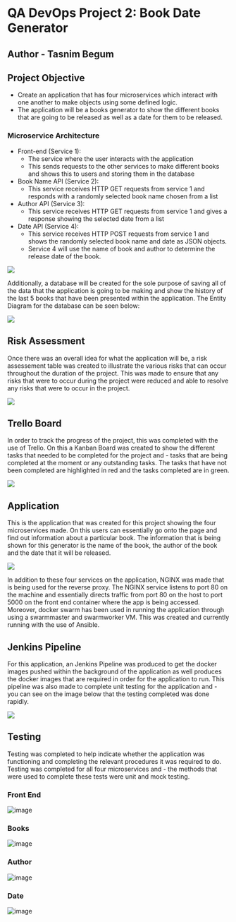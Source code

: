 # QA DevOps Project 2: Book Date Generator
## Author - Tasnim Begum
## Project Objective
- Create an application that has four microservices which interact with one another to make objects using some defined logic.
- The application will be a books generator to show the different books that are going to be released as well as a date for them to be released.

### Microservice Architecture
- Front-end (Service 1):
	- The service where the user interacts with the application
	- This sends requests to the other services to make different books and shows this to users and storing them in the database
- Book Name API (Service 2): 
   - This service receives HTTP GET requests from service 1 and responds with a randomly selected book name chosen from a list
- Author API (Service 3):
    - This service receives HTTP GET requests from service 1 and gives a response showing the selected date from a list
- Date API (Service 4):
    - This service receives HTTP POST requests from service 1 and shows the randomly selected book name and date as JSON objects. 
    - Service 4 will use the name of book and author to determine the release date of the book.
<p>
<img src = "https://user-images.githubusercontent.com/60227889/189104266-7ab659e6-399d-4be2-835e-d246ea26d64c.png" widith="1000">

<p>
Additionally, a database will be created for the sole purpose of saving all of the data that the application is going to be making and show the history of the last 5 books that have been presented within the application. The Entity Diagram for the database can be seen below:
<p>
<img src = "https://user-images.githubusercontent.com/60227889/189088573-9be4e457-b55f-42cd-bff3-8e3ee17a0a20.png" widith="1000">

<p>


## Risk Assessment
Once there was an overall idea for what the application will be, a risk assessement table was created to illustrate the various risks that can occur throughout the duration of the project. This was made to ensure that any risks that were to occur during the project were reduced and able to resolve any risks that were to occur in the project.
<p> 
<img src = "https://user-images.githubusercontent.com/60227889/188701716-70aeb133-a8b2-473a-b822-540364b56c2f.png" widith="1000">


## Trello Board
In order to track the progress of the project, this was completed with the use of Trello. On this a Kanban Board was created to show the different tasks that needed to be completed for the project and - tasks that are being completed at the moment or any outstanding tasks. The tasks that have not been completed are highlighted in red and the tasks completed are in green. 
<p>
<img src = "https://user-images.githubusercontent.com/60227889/188703647-ad01a508-dbd8-4ada-9b2e-d9c2531a4ab3.png" widith="1000">


## Application
This is the application that was created for this project showing the four microservices made. On this users can essentially go onto the page and find out information about a particular book. The information that is being shown for this generator is the name of the book, the author of the book and the date that it will be released. 
<p>
<img src = "https://user-images.githubusercontent.com/60227889/188863642-880b0434-a73b-4c67-bb25-2901696c6c60.png" widith="1000">

<p>
In addition to these four services on the application, NGINX was made that is being used for the reverse proxy. The NGINX service listens to port 80 on the machine and essentially directs traffic from port 80 on the host to port 5000 on the front end container where the app is being accessed. Moreover, docker swarm has been used in running the application through using a swarmmaster and swarmworker VM. This was created and currently running with the use of Ansible.  



## Jenkins Pipeline
For this application, an Jenkins Pipeline was produced to get the docker images pushed within the background of the application as well produces the docker images that are required in order for the application to run. This pipeline was also made to complete unit testing for the application and - you can see on the image below that the testing completed was done rapidly.
<p>
<img src = "https://user-images.githubusercontent.com/60227889/188913067-4e83c7df-e2d0-432d-8b5c-e10cdffb7aa6.png"

<p>
	
## Testing
Testing was completed to help indicate whether the application was functioning and completing the relevant procedures it was required to do. Testing was completed for all four microservices and - the methods that were used to complete these tests were unit and mock testing. 

### Front End
![image](https://user-images.githubusercontent.com/60227889/189110873-622f2c7a-ea94-44b4-9b5a-0aaab106d54e.png)



### Books
![image](https://user-images.githubusercontent.com/60227889/188916492-ce806b75-a5a2-480c-b036-d07172c3648d.png)


### Author
![image](https://user-images.githubusercontent.com/60227889/188917205-b5ef58fc-ba21-4b8f-8378-82d2f593b34b.png)


### Date
![image](https://user-images.githubusercontent.com/60227889/188917258-a58a917a-410f-421f-97e8-bfd0b0935e7f.png)





